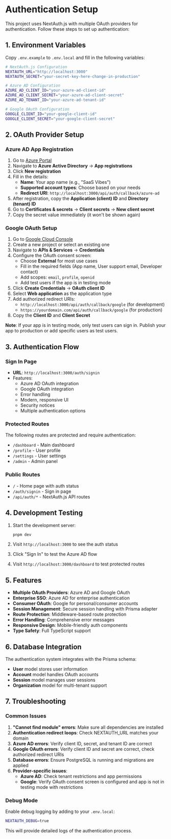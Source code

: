 # Authentication Setup

This project uses NextAuth.js with multiple OAuth providers for authentication. Follow these steps to set up authentication:

## 1. Environment Variables

Copy `.env.example` to `.env.local` and fill in the following variables:

```bash
# NextAuth.js Configuration
NEXTAUTH_URL="http://localhost:3000"
NEXTAUTH_SECRET="your-secret-key-here-change-in-production"

# Azure AD Configuration
AZURE_AD_CLIENT_ID="your-azure-ad-client-id"
AZURE_AD_CLIENT_SECRET="your-azure-ad-client-secret"
AZURE_AD_TENANT_ID="your-azure-ad-tenant-id"

# Google OAuth Configuration
GOOGLE_CLIENT_ID="your-google-client-id"
GOOGLE_CLIENT_SECRET="your-google-client-secret"
```

## 2. OAuth Provider Setup

### Azure AD App Registration

1. Go to [Azure Portal](https://portal.azure.com)
2. Navigate to **Azure Active Directory** → **App registrations**
3. Click **New registration**
4. Fill in the details:
   - **Name**: Your app name (e.g., "SaaS Vibes")
   - **Supported account types**: Choose based on your needs
   - **Redirect URI**: `http://localhost:3000/api/auth/callback/azure-ad`
5. After registration, copy the **Application (client) ID** and **Directory (tenant) ID**
6. Go to **Certificates & secrets** → **Client secrets** → **New client secret**
7. Copy the secret value immediately (it won't be shown again)

### Google OAuth Setup

1. Go to [Google Cloud Console](https://console.cloud.google.com/)
2. Create a new project or select an existing one
3. Navigate to **APIs & Services** → **Credentials**
4. Configure the OAuth consent screen:
   - Choose **External** for most use cases
   - Fill in the required fields (App name, User support email, Developer contact)
   - Add scopes: `email`, `profile`, `openid`
   - Add test users if the app is in testing mode
5. Click **Create Credentials** → **OAuth client ID**
6. Select **Web application** as the application type
7. Add authorized redirect URIs:
   - `http://localhost:3000/api/auth/callback/google` (for development)
   - `https://yourdomain.com/api/auth/callback/google` (for production)
8. Copy the **Client ID** and **Client Secret**

**Note**: If your app is in testing mode, only test users can sign in. Publish your app to production or add specific users as test users.

## 3. Authentication Flow

### Sign In Page
- **URL**: `http://localhost:3000/auth/signin`
- Features:
  - Azure AD OAuth integration
  - Google OAuth integration
  - Error handling
  - Modern, responsive UI
  - Security notices
  - Multiple authentication options

### Protected Routes
The following routes are protected and require authentication:
- `/dashboard` - Main dashboard
- `/profile` - User profile
- `/settings` - User settings
- `/admin` - Admin panel

### Public Routes
- `/` - Home page with auth status
- `/auth/signin` - Sign in page
- `/api/auth/*` - NextAuth.js API routes

## 4. Development Testing

1. Start the development server:
   ```bash
   pnpm dev
   ```

2. Visit `http://localhost:3000` to see the auth status

3. Click "Sign In" to test the Azure AD flow

4. Visit `http://localhost:3000/dashboard` to test protected routes

## 5. Features

- **Multiple OAuth Providers**: Azure AD and Google OAuth
- **Enterprise SSO**: Azure AD for enterprise authentication
- **Consumer OAuth**: Google for personal/consumer accounts
- **Session Management**: Secure session handling with Prisma adapter
- **Route Protection**: Middleware-based route protection
- **Error Handling**: Comprehensive error messages
- **Responsive Design**: Mobile-friendly auth components
- **Type Safety**: Full TypeScript support

## 6. Database Integration

The authentication system integrates with the Prisma schema:
- **User** model stores user information
- **Account** model handles OAuth accounts
- **Session** model manages user sessions
- **Organization** model for multi-tenant support

## 7. Troubleshooting

### Common Issues

1. **"Cannot find module" errors**: Make sure all dependencies are installed
2. **Authentication redirect loops**: Check NEXTAUTH_URL matches your domain
3. **Azure AD errors**: Verify client ID, secret, and tenant ID are correct
4. **Google OAuth errors**: Verify client ID and secret are correct, check authorized redirect URIs
5. **Database errors**: Ensure PostgreSQL is running and migrations are applied
6. **Provider-specific issues**:
   - **Azure AD**: Check tenant restrictions and app permissions
   - **Google**: Verify OAuth consent screen is configured and app is not in testing mode with restrictions

### Debug Mode

Enable debug logging by adding to your `.env.local`:
```bash
NEXTAUTH_DEBUG=true
```

This will provide detailed logs of the authentication process.
